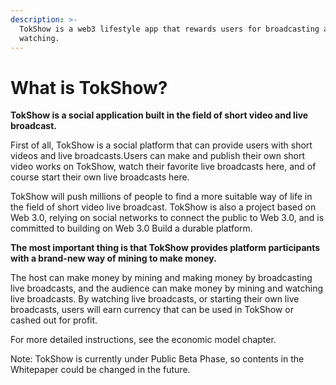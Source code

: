 ```yaml
---
description: >-
  TokShow is a web3 lifestyle app that rewards users for broadcasting and
  watching.
---
```


# What is TokShow?

**TokShow is a social application built in the field of short video and live broadcast.**

First of all, TokShow is a social platform that can provide users with short videos and live broadcasts.Users can make and publish their own short video works on TokShow, watch their favorite live broadcasts here, and of course start their own live broadcasts here.

TokShow will push millions of people to find a more suitable way of life in the field of short video live broadcast. TokShow is also a project based on Web 3.0, relying on social networks to connect the public to Web 3.0, and is committed to building on Web 3.0 Build a durable platform.

**The most important thing is that TokShow provides platform participants with a brand-new way of mining to make money.**&#x20;

The host can make money by mining and making money by broadcasting live broadcasts, and the audience can make money by mining and watching live broadcasts. By watching live broadcasts, or starting their own live broadcasts, users will earn currency that can be used in TokShow or cashed out for profit.

For more detailed instructions, see the economic model chapter.



Note: TokShow is currently under Public Beta Phase, so contents in the Whitepaper could be changed in the future.
